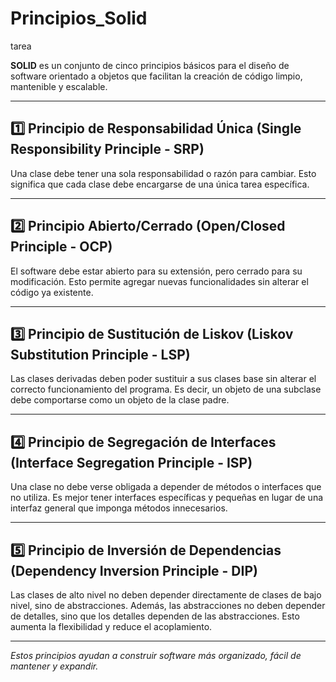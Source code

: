 # Principios_Solid
tarea

**SOLID** es un conjunto de cinco principios básicos para el diseño de software orientado a objetos que facilitan la creación de código limpio, mantenible y escalable.

---

## 1️⃣ Principio de Responsabilidad Única (Single Responsibility Principle - SRP)

Una clase debe tener una sola responsabilidad o razón para cambiar. Esto significa que cada clase debe encargarse de una única tarea específica.

---

## 2️⃣ Principio Abierto/Cerrado (Open/Closed Principle - OCP)

El software debe estar abierto para su extensión, pero cerrado para su modificación. Esto permite agregar nuevas funcionalidades sin alterar el código ya existente.

---

## 3️⃣ Principio de Sustitución de Liskov (Liskov Substitution Principle - LSP)

Las clases derivadas deben poder sustituir a sus clases base sin alterar el correcto funcionamiento del programa. Es decir, un objeto de una subclase debe comportarse como un objeto de la clase padre.

---

## 4️⃣ Principio de Segregación de Interfaces (Interface Segregation Principle - ISP)

Una clase no debe verse obligada a depender de métodos o interfaces que no utiliza. Es mejor tener interfaces específicas y pequeñas en lugar de una interfaz general que imponga métodos innecesarios.

---

## 5️⃣ Principio de Inversión de Dependencias (Dependency Inversion Principle - DIP)

Las clases de alto nivel no deben depender directamente de clases de bajo nivel, sino de abstracciones. Además, las abstracciones no deben depender de detalles, sino que los detalles dependen de las abstracciones. Esto aumenta la flexibilidad y reduce el acoplamiento.

---

*Estos principios ayudan a construir software más organizado, fácil de mantener y expandir.*
